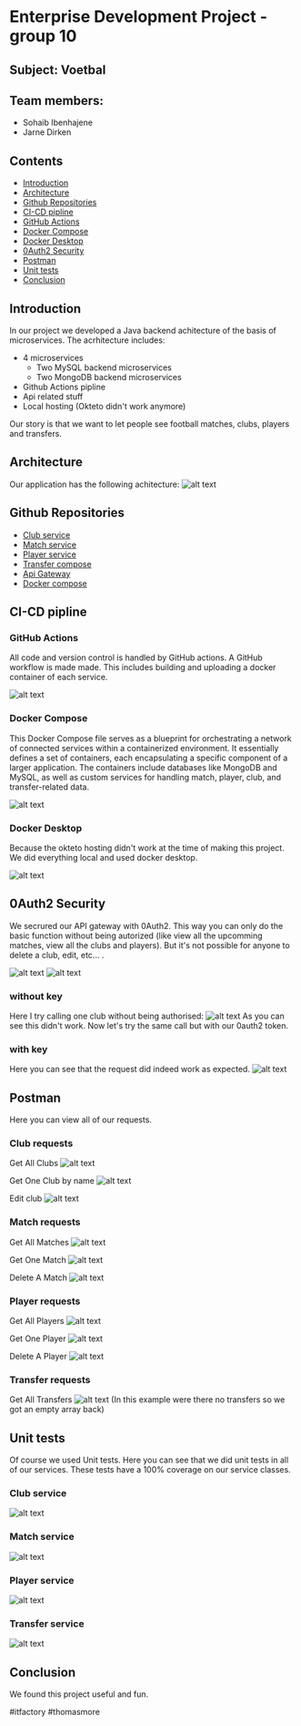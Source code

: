 # Enterprise Development Project - group 10

## Subject: Voetbal

## Team members:

- Sohaib Ibenhajene
- Jarne Dirken

## Contents

- [Introduction](#introduction)
- [Architecture](#acrtitecture)
- [Github Repositories](#github-repositories)
- [CI-CD pipline](#ci-cd-pipeline)
- [GitHub Actions](#github-actions)
- [Docker Compose](#docker-compose)
- [Docker Desktop](#docker-desktop)
- [0Auth2 Security](#0auth-security)
- [Postman](#postman)
- [Unit tests](#unit-tests)
- [Conclusion](#conclusion)

## Introduction

In our project we developed a Java backend achitecture of the basis of microservices. The acrhitecture includes:

- 4 microservices
  - Two MySQL backend microservices
  - Two MongoDB backend microservices
- Github Actions pipline
- Api related stuff
- Local hosting (Okteto didn't work anymore)

Our story is that we want to let people see football matches, clubs, players and transfers.

## Architecture

Our application has the following achitecture:
![alt text](https://github.com/itfactory-tm/ede-projectgroep-10-2324/tree/main/images/ArchitectureDiagram.drawio.png?raw=true)

## Github Repositories

- [Club service](https://github.com/itfactory-tm/ede-projectgroep-10-2324/tree/main/club-service)
- [Match service](https://github.com/itfactory-tm/ede-projectgroep-10-2324/tree/main/match-service)
- [Player service](https://github.com/itfactory-tm/ede-projectgroep-10-2324/tree/main/player-service)
- [Transfer compose](https://github.com/itfactory-tm/ede-projectgroep-10-2324/tree/main/transfer-service)
- [Api Gateway](https://github.com/itfactory-tm/ede-projectgroep-10-2324/tree/main/api-gateway)
- [Docker compose](https://github.com/itfactory-tm/ede-projectgroep-10-2324/blob/main/docker-compose.yml)

## CI-CD pipline

### GitHub Actions

All code and version control is handled by GitHub actions. A GitHub workflow is made made. This includes building and uploading a docker container of each service.

![alt text](https://github.com/itfactory-tm/ede-projectgroep-10-2324/tree/main/images/GitHubWorkflow.png?raw=true)

### Docker Compose

This Docker Compose file serves as a blueprint for orchestrating a network of connected services within a containerized environment. It essentially defines a set of containers, each encapsulating a specific component of a larger application. The containers include databases like MongoDB and MySQL, as well as custom services for handling match, player, club, and transfer-related data.

![alt text](https://github.com/itfactory-tm/ede-projectgroep-10-2324/tree/main/images/DockerCompose.png?raw=true)

### Docker Desktop

Because the okteto hosting didn't work at the time of making this project. We did everything local and used docker desktop.

![alt text](https://github.com/itfactory-tm/ede-projectgroep-10-2324/tree/main/images/DockerDesktop.png?raw=true)

## 0Auth2 Security

We secrured our API gateway with 0Auth2. This way you can only do the basic function without being autorized (like view all the upcomming matches, view all the clubs and players). But it's not possible for anyone to delete a club, edit, etc... .

![alt text](https://github.com/itfactory-tm/ede-projectgroep-10-2324/tree/main/images/0AuthCode.png?raw=true)
![alt text](https://github.com/itfactory-tm/ede-projectgroep-10-2324/tree/main/images/0AuthAccepted.png?raw=true)

### without key

Here I try calling one club without being authorised:
![alt text](https://github.com/itfactory-tm/ede-projectgroep-10-2324/tree/main/images/0AuthNotAutherised.png?raw=true)
As you can see this didn't work. Now let's try the same call but with our 0auth2 token.

### with key

Here you can see that the request did indeed work as expected.
![alt text](https://github.com/itfactory-tm/ede-projectgroep-10-2324/tree/main/images/0AuthAutherised.png?raw=true)

## Postman

Here you can view all of our requests.

### Club requests

Get All Clubs
![alt text](https://github.com/itfactory-tm/ede-projectgroep-10-2324/tree/main/images/GetAllClubs.png?raw=true)

Get One Club by name
![alt text](https://github.com/itfactory-tm/ede-projectgroep-10-2324/tree/main/images/GetClubByName.png?raw=true)

Edit club
![alt text](https://github.com/itfactory-tm/ede-projectgroep-10-2324/tree/main/images/EditClub.png?raw=true)

### Match requests

Get All Matches
![alt text](https://github.com/itfactory-tm/ede-projectgroep-10-2324/tree/main/images/GetAllMatches.png?raw=true)

Get One Match
![alt text](https://github.com/itfactory-tm/ede-projectgroep-10-2324/tree/main/images/GetOneMatch.png?raw=true)

Delete A Match
![alt text](https://github.com/itfactory-tm/ede-projectgroep-10-2324/tree/main/images/DeleteMatch.png?raw=true)

### Player requests

Get All Players
![alt text](https://github.com/itfactory-tm/ede-projectgroep-10-2324/tree/main/images/GetAllPlayers.png?raw=true)

Get One Player
![alt text](https://github.com/itfactory-tm/ede-projectgroep-10-2324/tree/main/images/GetOnePlayer.png?raw=true)

Delete A Player
![alt text](https://github.com/itfactory-tm/ede-projectgroep-10-2324/tree/main/images/DeletePlayer.png?raw=true)

### Transfer requests

Get All Transfers
![alt text](https://github.com/itfactory-tm/ede-projectgroep-10-2324/tree/main/images/GetAllTransfers.png?raw=true)
(In this example were there no transfers so we got an empty array back)

## Unit tests

Of course we used Unit tests. Here you can see that we did unit tests in all of our services. These tests have a 100% coverage on our service classes.

### Club service

![alt text](https://github.com/itfactory-tm/ede-projectgroep-10-2324/tree/main/images/ClubUnitTest.png?raw=true)

### Match service

![alt text](https://github.com/itfactory-tm/ede-projectgroep-10-2324/tree/main/images/MatchUnitTest.png?raw=true)

### Player service

![alt text](https://github.com/itfactory-tm/ede-projectgroep-10-2324/tree/main/images/PlayerUnitTest.png?raw=true)

### Transfer service

![alt text](https://github.com/itfactory-tm/ede-projectgroep-10-2324/tree/main/images/TransferUnitTest.png?raw=true)

## Conclusion

We found this project useful and fun.

#itfactory #thomasmore
